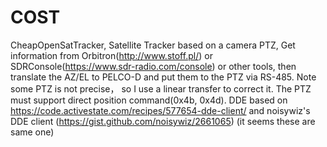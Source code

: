 
# COST
CheapOpenSatTracker,
Satellite Tracker based on a camera PTZ,
Get information from Orbitron(http://www.stoff.pl/) or SDRConsole(https://www.sdr-radio.com/console) or other tools, 
then translate the AZ/EL to PELCO-D and put them to the PTZ via RS-485.
Note some PTZ is not precise， so I use a linear transfer to correct it.
The PTZ must support direct position command(0x4b, 0x4d).
DDE based on https://code.activestate.com/recipes/577654-dde-client/ and noisywiz's DDE client (https://gist.github.com/noisywiz/2661065) (it seems these are same one)

